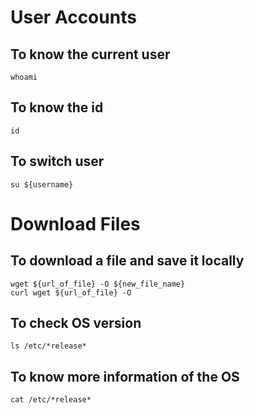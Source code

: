 # User Accounts
## To know the current user
```
whoami
```

## To know the id
```
id
```


## To switch user
```
su ${username}
```


# Download Files

## To download a file and save it locally
```
wget ${url_of_file} -O ${new_file_name}
curl wget ${url_of_file} -O
```


## To check OS version
```
ls /etc/*release*
```


## To know more information of the OS
```
cat /etc/*release*
```


